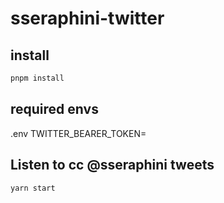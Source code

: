 # sseraphini-twitter

## install
```bash
pnpm install
```

## required envs

.env
TWITTER_BEARER_TOKEN=<your bearer token>

## Listen to cc @sseraphini tweets
```bash
yarn start
```